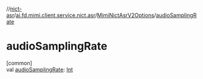//[nict-asr](../../../index.md)/[ai.fd.mimi.client.service.nict.asr](../index.md)/[MimiNictAsrV2Options](index.md)/[audioSamplingRate](audio-sampling-rate.md)

# audioSamplingRate

[common]\
val [audioSamplingRate](audio-sampling-rate.md): [Int](https://kotlinlang.org/api/core/kotlin-stdlib/kotlin/-int/index.html)
